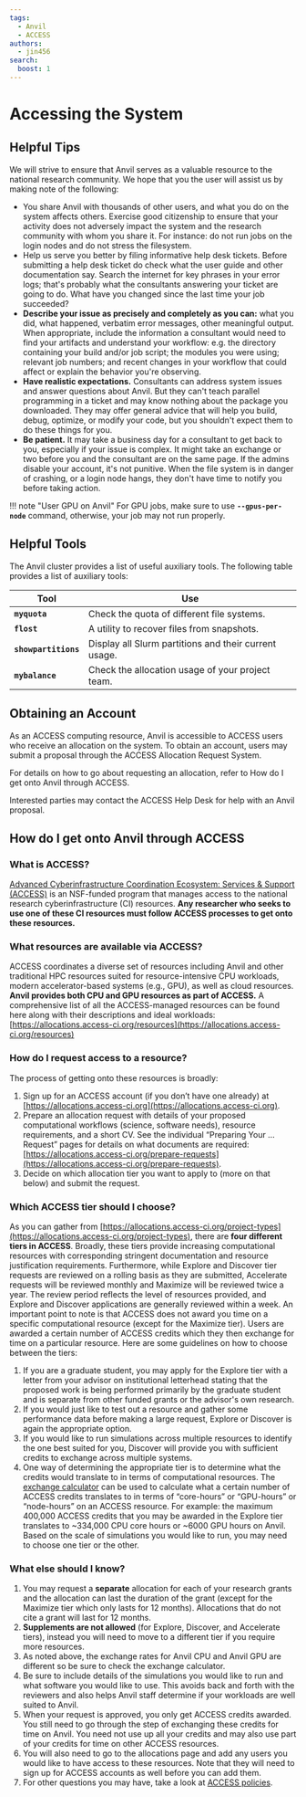 ```yaml
---
tags:
  - Anvil
  - ACCESS
authors:
  - jin456
search:
  boost: 1
---
```


# Accessing the System

## Helpful Tips

We will strive to ensure that Anvil serves as a valuable resource to the national research community. We hope that you the user will assist us by making note of the following:

- You share Anvil with thousands of other users, and what you do on the system affects others. Exercise good citizenship to ensure that your activity does not adversely impact the system and the research community with whom you share it. For instance: do not run jobs on the login nodes and do not stress the filesystem.
- Help us serve you better by filing informative help desk tickets. Before submitting a help desk ticket do check what the user guide and other documentation say. Search the internet for key phrases in your error logs; that's probably what the consultants answering your ticket are going to do. What have you changed since the last time your job succeeded?
- **Describe your issue as precisely and completely as you can:** what you did, what happened, verbatim error messages, other meaningful output. When appropriate, include the information a consultant would need to find your artifacts and understand your workflow: e.g. the directory containing your build and/or job script; the modules you were using; relevant job numbers; and recent changes in your workflow that could affect or explain the behavior you're observing.
- **Have realistic expectations.** Consultants can address system issues and answer questions about Anvil. But they can't teach parallel programming in a ticket and may know nothing about the package you downloaded. They may offer general advice that will help you build, debug, optimize, or modify your code, but you shouldn't expect them to do these things for you.
- **Be patient.** It may take a business day for a consultant to get back to you, especially if your issue is complex. It might take an exchange or two before you and the consultant are on the same page. If the admins disable your account, it's not punitive. When the file system is in danger of crashing, or a login node hangs, they don't have time to notify you before taking action.

!!! note "User GPU on Anvil"
    For GPU jobs, make sure to use **`--gpus-per-node`** command, otherwise, your job may not run properly.

## Helpful Tools

The Anvil cluster provides a list of useful auxiliary tools. The following table provides a list of auxiliary tools:

|Tool|Use|
|---|---|
|**`myquota`**|	Check the quota of different file systems.|
|**`flost`**|A utility to recover files from snapshots.|
|**`showpartitions`**|Display all Slurm partitions and their current usage.|
|**`mybalance`**|Check the allocation usage of your project team.|


## Obtaining an Account
As an ACCESS computing resource, Anvil is accessible to ACCESS users who receive an allocation on the system. To obtain an account, users may submit a proposal through the ACCESS Allocation Request System.

For details on how to go about requesting an allocation, refer to How do I get onto Anvil through ACCESS.

Interested parties may contact the ACCESS Help Desk for help with an Anvil proposal.

## How do I get onto Anvil through ACCESS

### What is ACCESS?

[Advanced Cyberinfrastructure Coordination Ecosystem: Services & Support (ACCESS)](https://access-ci.org) is an NSF-funded program that manages access to the national research cyberinfrastructure (CI) resources. **Any researcher who seeks to use one of these CI resources must follow ACCESS processes to get onto these resources.**

### What resources are available via ACCESS?

ACCESS coordinates a diverse set of resources including Anvil and other traditional HPC resources suited for resource-intensive CPU workloads, modern accelerator-based systems (e.g., GPU), as well as cloud resources. **Anvil provides both CPU and GPU resources as part of ACCESS.** A comprehensive list of all the ACCESS-managed resources can be found here along with their descriptions and ideal workloads: [https://allocations.access-ci.org/resources](https://allocations.access-ci.org/resources) 

### How do I request access to a resource?

The process of getting onto these resources is broadly:

1. Sign up for an ACCESS account (if you don’t have one already) at [https://allocations.access-ci.org](https://allocations.access-ci.org).
2. Prepare an allocation request with details of your proposed computational workflows (science, software needs), resource requirements, and a short CV. See the individual “Preparing Your … Request” pages for details on what documents are required: [https://allocations.access-ci.org/prepare-requests](https://allocations.access-ci.org/prepare-requests).
3. Decide on which allocation tier you want to apply to (more on that below) and submit the request.

### Which ACCESS tier should I choose?

As you can gather from [https://allocations.access-ci.org/project-types](https://allocations.access-ci.org/project-types), there are **four different tiers in ACCESS**. Broadly, these tiers provide increasing computational resources with corresponding stringent documentation and resource justification requirements. Furthermore, while Explore and Discover tier requests are reviewed on a rolling basis as they are submitted, Accelerate requests will be reviewed monthly and Maximize will be reviewed twice a year. The review period reflects the level of resources provided, and Explore and Discover applications are generally reviewed within a week. An important point to note is that ACCESS does not award you time on a specific computational resource (except for the Maximize tier). Users are awarded a certain number of ACCESS credits which they then exchange for time on a particular resource. Here are some guidelines on how to choose between the tiers:

1. If you are a graduate student, you may apply for the Explore tier with a letter from your advisor on institutional letterhead stating that the proposed work is being performed primarily by the graduate student and is separate from other funded grants or the advisor's own research.
2. If you would just like to test out a resource and gather some performance data before making a large request, Explore or Discover is again the appropriate option.
3. If you would like to run simulations across multiple resources to identify the one best suited for you, Discover will provide you with sufficient credits to exchange across multiple systems.
4. One way of determining the appropriate tier is to determine what the credits would translate to in terms of computational resources. The [exchange calculator](https://allocations.access-ci.org/exchange_calculator) can be used to calculate what a certain number of ACCESS credits translates to in terms of “core-hours” or “GPU-hours” or “node-hours” on an ACCESS resource. For example: the maximum 400,000 ACCESS credits that you may be awarded in the Explore tier translates to ~334,000 CPU core hours or ~6000 GPU hours on Anvil. Based on the scale of simulations you would like to run, you may need to choose one tier or the other.

### What else should I know?

1. You may request a **separate** allocation for each of your research grants and the allocation can last the duration of the grant (except for the Maximize tier which only lasts for 12 months). Allocations that do not cite a grant will last for 12 months.
2. **Supplements are not allowed** (for Explore, Discover, and Accelerate tiers), instead you will need to move to a different tier if you require more resources.
3. As noted above, the exchange rates for Anvil CPU and Anvil GPU are different so be sure to check the exchange calculator.
4. Be sure to include details of the simulations you would like to run and what software you would like to use. This avoids back and forth with the reviewers and also helps Anvil staff determine if your workloads are well suited to Anvil.
5. When your request is approved, you only get ACCESS credits awarded. You still need to go through the step of exchanging these credits for time on Anvil. You need not use up all your credits and may also use part of your credits for time on other ACCESS resources.
6. You will also need to go to the allocations page and add any users you would like to have access to these resources. Note that they will need to sign up for ACCESS accounts as well before you can add them.
7. For other questions you may have, take a look at [ACCESS policies](https://allocations.access-ci.org/allocations-policy).